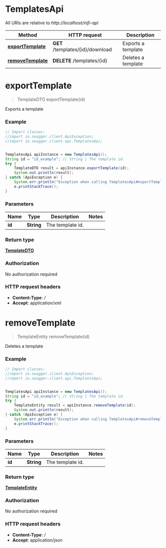 # TemplatesApi

All URIs are relative to *http://localhost/nifi-api*

Method | HTTP request | Description
------------- | ------------- | -------------
[**exportTemplate**](TemplatesApi.md#exportTemplate) | **GET** /templates/{id}/download | Exports a template
[**removeTemplate**](TemplatesApi.md#removeTemplate) | **DELETE** /templates/{id} | Deletes a template


<a name="exportTemplate"></a>
# **exportTemplate**
> TemplateDTO exportTemplate(id)

Exports a template



### Example
```java
// Import classes:
//import io.swagger.client.ApiException;
//import io.swagger.client.api.TemplatesApi;


TemplatesApi apiInstance = new TemplatesApi();
String id = "id_example"; // String | The template id.
try {
    TemplateDTO result = apiInstance.exportTemplate(id);
    System.out.println(result);
} catch (ApiException e) {
    System.err.println("Exception when calling TemplatesApi#exportTemplate");
    e.printStackTrace();
}
```

### Parameters

Name | Type | Description  | Notes
------------- | ------------- | ------------- | -------------
 **id** | **String**| The template id. |

### Return type

[**TemplateDTO**](TemplateDTO.md)

### Authorization

No authorization required

### HTTP request headers

 - **Content-Type**: *_/_*
 - **Accept**: application/xml

<a name="removeTemplate"></a>
# **removeTemplate**
> TemplateEntity removeTemplate(id)

Deletes a template



### Example
```java
// Import classes:
//import io.swagger.client.ApiException;
//import io.swagger.client.api.TemplatesApi;


TemplatesApi apiInstance = new TemplatesApi();
String id = "id_example"; // String | The template id.
try {
    TemplateEntity result = apiInstance.removeTemplate(id);
    System.out.println(result);
} catch (ApiException e) {
    System.err.println("Exception when calling TemplatesApi#removeTemplate");
    e.printStackTrace();
}
```

### Parameters

Name | Type | Description  | Notes
------------- | ------------- | ------------- | -------------
 **id** | **String**| The template id. |

### Return type

[**TemplateEntity**](TemplateEntity.md)

### Authorization

No authorization required

### HTTP request headers

 - **Content-Type**: *_/_*
 - **Accept**: application/json

